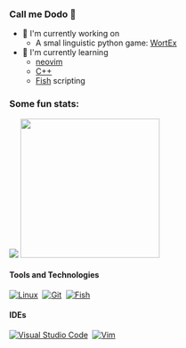 ### Call me Dodo 🦤

- 🔧 I'm currently working on
   - A smal linguistic python game: [WortEx](https://github.com/donatienLeray/WortEx)
   <!---- [Cocktell.de](https://github.com/Blacktea1501/Cocktell.de)--->
- 📖 I'm currently learning
   - [neovim](https://neovim.io/)
   - [C++](https://cplusplus.com/)
   - [Fish](https://fishshell.com/docs/current/) scripting

### Some fun stats:
  <p align=left>
  <img src="https://github-readme-stats-dodo.vercel.app/api/top-langs/?username=DonatienLeray&count_private=true&show_icons=true&theme=github_dark&langs_count=10&text_color=B2B2B2&border_radius=30&layout=compact&hide_title=true&size_weight=0.6&count_weight=0.4">
  <img src="https://github-readme-stats-dodo.vercel.app/api?username=DonatienLeray&amp;show_icons=true&amp;theme=github_dark&amp;border_radius=30&amp;hide_rank=true" width="250vh">
</p>

<!---
Badges from: https://github.com/Ileriayo/markdown-badges
how to  make : https://javascript.plainenglish.io/how-to-make-custom-language-badges-for-your-profile-using-shields-io-d2aeaf016b6b?gi=c4af13295566
;--->
#### Tools and Technologies
<!---[![Arch](https://img.shields.io/badge/Arch_Linux-1793D1?style=plastic&logo=arch-linux&logoColor=white)](https://archlinux.org/)&nbsp;--->
[![Linux](https://img.shields.io/badge/Linux%20-FCC624?style=flat&logo=LINUX&logoColor=black)](https://www.linux.org/)&nbsp;
[![Git](https://img.shields.io/badge/GIT-E44C30?style=platic&logo=git&logoColor=white)](https://git-scm.com/)&nbsp;
[![Fish](https://img.shields.io/badge/Fish%20shell-4EAA25?style=platic&logo=powershell&logoColor=white)](https://fishshell.com/docs/current/)&nbsp;

#### IDEs

[![Visual Studio Code](https://img.shields.io/badge/Visual%20Studio%20Code-0078d7.svg?style=platic&logo=visual-studio-code&logoColor=white)](https://code.visualstudio.com/)&nbsp;
[![Vim](https://img.shields.io/badge/NeoVim-%2357A143.svg?&style=platic&logo=neovim&logoColor=white)](https://neovim.io/)&nbsp;
